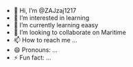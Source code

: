 - 👋 Hi, I’m @ZAJzaj1217
- 👀 I’m interested in learning
- 🌱 I’m currently learning eaasy
- 💞️ I’m looking to collaborate on Maritime
- 📫 How to reach me ...
- 😄 Pronouns: ...
- ⚡ Fun fact: ...

<!---
ZAJzaj1217/ZAJzaj1217 is a ✨ special ✨ repository because its `README.md` (this file) appears on your GitHub profile.
You can click the Preview link to take a look at your changes.
--->
